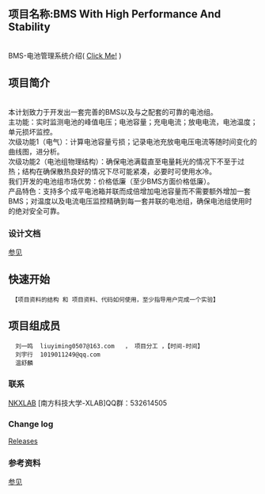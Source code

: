 ## 项目名称:BMS With High Performance And Stability
   <Br/> BMS-电池管理系统介绍( [Click Me!](https://github.com/SUSTC-XLAB/Battery/wiki/电池管理系统%EF%BC%88BMS%EF%BC%89介绍) )
## 项目简介
   <Br/> 本计划致力于开发出一套完善的BMS以及与之配套的可靠的电池组。
   <Br/> 主功能：实时监测电池的峰值电压；电池容量；充电电流；放电电流，电池温度；单元损坏监控。
   <Br/> 次级功能1（电气）：计算电池容量亏损；记录电池充放电电压电流等随时间变化的曲线图，进分析。
   <Br/> 次级功能2（电池组物理结构）：确保电池满载直至电量耗光的情况下不至于过热；结构在确保散热良好的情况下尽可能紧凑，必要时可使用水冷。
   <Br/> 我们开发的电池组市场优势：价格低廉（至少BMS方面价格低廉）。
   <Br/> 产品特色：支持多个成平电池箱并联而成倍增加电池容量而不需要额外增加一套BMS；对温度以及电流电压监控精确到每一套并联的电池组，确保电池组使用时的绝对安全可靠。
   

### 设计文档 ###
[参见](https://github.com/SUSTC-XLAB/Battery//wiki)

## 快速开始
     【项目资料的结构 和 项目资料、代码如何使用，至少指导用户完成一个实验】

## 项目组成员
      刘一鸣  liuyiming0507@163.com   ， 项目分工 ，【时间-时间】
      刘宇行  1019011249@qq.com
      温舒麟  
### 联系 ###
[NKXLAB](https://github.com/NKXLAB)
    [南方科技大学-XLAB]QQ群：532614505
    

### Change log ###

[Releases](https://github.com/SUSTC-XLAB/Battery//releases)
 
### 参考资料 ###
[参见](https://github.com/SUSTC-XLAB/Battery/wiki/%E5%8F%82%E8%80%83%E8%B5%84%E6%96%99URL)
